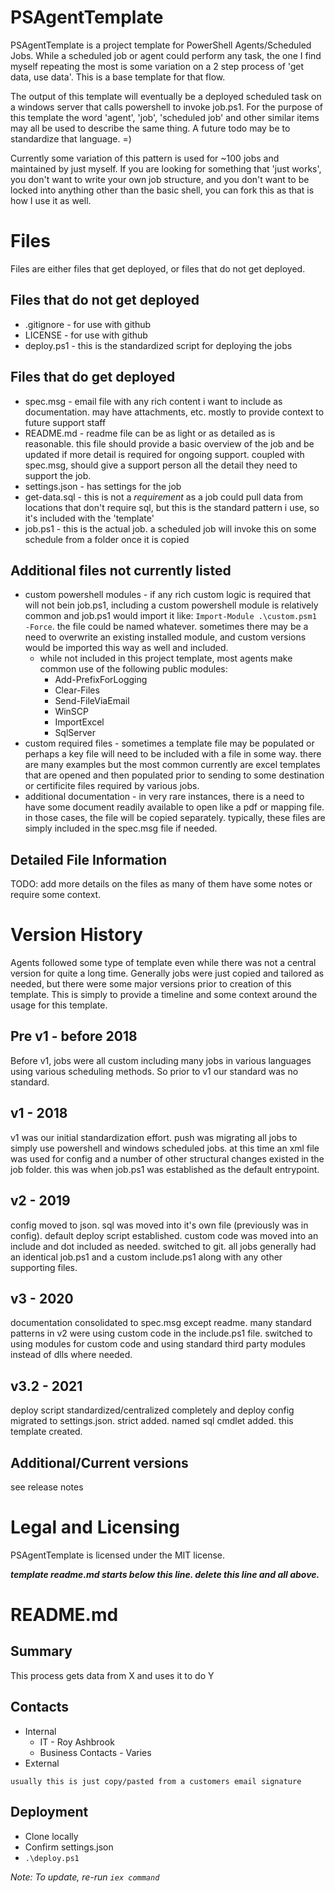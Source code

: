 # PSAgentTemplate
PSAgentTemplate is a project template for PowerShell Agents/Scheduled Jobs. While a scheduled job or agent could perform any task, the one I find myself repeating the most is some variation on a 2 step process of 'get data, use data'. This is a base template for that flow.

The output of this template will eventually be a deployed scheduled task on a windows server that calls powershell to invoke job.ps1. For the purpose of this template the word 'agent', 'job', 'scheduled job' and other similar items may all be used to describe the same thing. A future todo may be to standardize that language. =)

Currently some variation of this pattern is used for ~100 jobs and maintained by just myself. If you are looking for something that 'just works', you don't want to write your own job structure, and you don't want to be locked into anything other than the basic shell, you can fork this as that is how I use it as well.
# Files
Files are either files that get deployed, or files that do not get deployed.

## Files that do not get deployed
- .gitignore - for use with github
- LICENSE - for use with github
- deploy.ps1 - this is the standardized script for deploying the jobs

## Files that do get deployed
- spec.msg - email file with any rich content i want to include as documentation. may have attachments, etc. mostly to provide context to future support staff
- README.md - readme file can be as light or as detailed as is reasonable. this file should provide a basic overview of the job and be updated if more detail is required for ongoing support. coupled with spec.msg, should give a support person all the detail they need to support the job.
- settings.json - has settings for the job
- get-data.sql - this is not a *requirement* as a job could pull data from locations that don't require sql, but this is the standard pattern i use, so it's included with the 'template'
- job.ps1 - this is the actual job. a scheduled job will invoke this on some schedule from a folder once it is copied

## Additional files not currently listed
- custom powershell modules - if any rich custom logic is required that will not bein job.ps1, including a custom powershell module is relatively common and job.ps1 would import it like: `Import-Module .\custom.psm1 -Force`. the file could be named whatever. sometimes there may be a need to overwrite an existing installed module, and custom versions would be imported this way as well and included.
  - while not included in this project template, most agents make common use of the following public modules:
    - Add-PrefixForLogging
    - Clear-Files
    - Send-FileViaEmail
    - WinSCP
    - ImportExcel
    - SqlServer
- custom required files - sometimes a template file may be populated or perhaps a key file will need to be included with a file in some way. there are many examples but the most common currently are excel templates that are opened and then populated prior to sending to some destination or certificite files required by various jobs.
- additional documentation - in very rare instances, there is a need to have some document readily available to open like a pdf or mapping file. in those cases, the file will be copied separately. typically, these files are simply included in the spec.msg file if needed.

## Detailed File Information
TODO: add more details on the files as many of them have some notes or require some context.

# Version History
Agents followed some type of template even while there was not a central version for quite a long time. Generally jobs were just copied and tailored as needed, but there were some major versions prior to creation of this template. This is simply to provide a timeline and some context around the usage for this template.
## Pre v1 - before 2018 
Before v1, jobs were all custom including many jobs in various languages using various scheduling methods. So prior to v1 our standard was no standard.
## v1 - 2018
v1 was our initial standardization effort. push was migrating all jobs to simply use powershell and windows scheduled jobs. at this time an xml file was used for config and a number of other structural changes existed in the job folder. this was when job.ps1 was established as the default entrypoint.
## v2 - 2019
config moved to json. sql was moved into it's own file (previously was in config). default deploy script established. custom code was moved into an include and dot included as needed. switched to git. all jobs generally had an identical job.ps1 and a custom include.ps1 along with any other supporting files.
## v3 - 2020
documentation consolidated to spec.msg except readme. many standard patterns in v2 were using custom code in the include.ps1 file. switched to using modules for custom code and using standard third party modules instead of dlls where needed.
## v3.2 - 2021
deploy script standardized/centralized completely and deploy config migrated to settings.json. strict added. named sql cmdlet added. this template created.
## Additional/Current versions
see release notes
# Legal and Licensing
PSAgentTemplate is licensed under the MIT license.


__*template readme.md starts below this line. delete this line and all above.*__
# README.md

## Summary

This process gets data from X and uses it to do Y

## Contacts

- Internal
  - IT - Roy Ashbrook
  - Business Contacts - Varies
- External

```
usually this is just copy/pasted from a customers email signature
```

## Deployment

- Clone locally
- Confirm settings.json
- `.\deploy.ps1`
  
_Note: To update, re-run `iex command`_